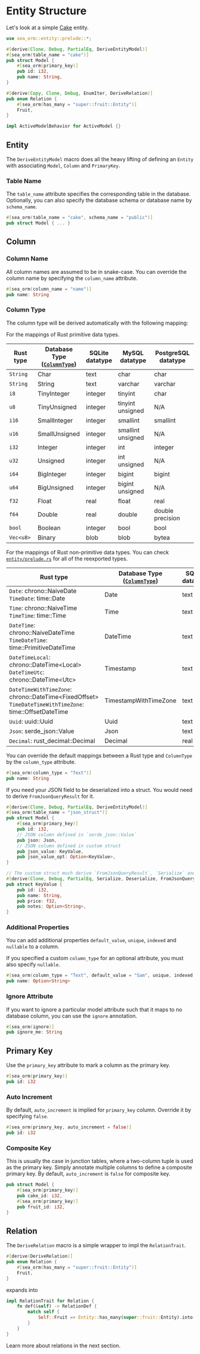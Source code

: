# Entity Structure

Let's look at a simple [Cake](https://github.com/SeaQL/sea-orm/blob/master/src/tests_cfg/cake.rs) entity.

```rust
use sea_orm::entity::prelude::*;

#[derive(Clone, Debug, PartialEq, DeriveEntityModel)]
#[sea_orm(table_name = "cake")]
pub struct Model {
    #[sea_orm(primary_key)]
    pub id: i32,
    pub name: String,
}

#[derive(Copy, Clone, Debug, EnumIter, DeriveRelation)]
pub enum Relation {
    #[sea_orm(has_many = "super::fruit::Entity")]
    Fruit,
}

impl ActiveModelBehavior for ActiveModel {}
```

## Entity

The `DeriveEntityModel` macro does all the heavy lifting of defining an `Entity` with associating `Model`, `Column` and `PrimaryKey`.

### Table Name

The `table_name` attribute specifies the corresponding table in the database.
Optionally, you can also specify the database schema or database name by `schema_name`.

```rust
#[sea_orm(table_name = "cake", schema_name = "public")]
pub struct Model { ... }
```

## Column

### Column Name

All column names are assumed to be in snake-case. You can override the column name by specifying the `column_name` attribute.

```rust
#[sea_orm(column_name = "name")]
pub name: String
```

### Column Type

The column type will be derived automatically with the following mapping:

For the mappings of Rust primitive data types.

| Rust type | Database Type <br/> ([`ColumnType`](https://docs.rs/sea-orm/0.9/sea_orm/entity/enum.ColumnType.html)) | SQLite <br/> datatype | MySQL <br/> datatype | PostgreSQL <br/> datatype |
| --------- | --------- | --------- | --------- | --------- |
| `String` | Char | text | char | char |
| `String` | String | text | varchar | varchar |
| `i8` | TinyInteger | integer | tinyint | char |
| `u8` | TinyUnsigned | integer  | tinyint unsigned | N/A |
| `i16` | SmallInteger | integer | smallint | smallint |
| `u16` | SmallUnsigned | integer | smallint unsigned | N/A |
| `i32` | Integer | integer | int | integer |
| `u32` | Unsigned | integer | int unsigned | N/A |
| `i64` | BigInteger | integer | bigint | bigint |
| `u64` | BigUnsigned | integer | bigint unsigned | N/A |
| `f32` | Float | real | float | real |
| `f64` | Double | real | double | double precision |
| `bool` | Boolean | integer | bool | bool |
| `Vec<u8>` | Binary | blob | blob | bytea |

For the mappings of Rust non-primitive data types. You can check [`entity/prelude.rs`](https://github.com/SeaQL/sea-orm/blob/master/src/entity/prelude.rs) for all of the reexported types.

| Rust type | Database Type <br/> ([`ColumnType`](https://docs.rs/sea-orm/0.9/sea_orm/entity/enum.ColumnType.html)) | SQLite <br/> datatype | MySQL <br/> datatype | PostgreSQL <br/> datatype |
| --------- | --------- | --------- | --------- | --------- |
| `Date`: chrono::NaiveDate <br/>`TimeDate`: time::Date | Date | text | date | date |
| `Time`: chrono::NaiveTime <br/>`TimeTime`: time::Time | Time | text | time | time |
| `DateTime`: chrono::NaiveDateTime <br/>`TimeDateTime`: time::PrimitiveDateTime | DateTime | text | datetime | timestamp |
| `DateTimeLocal`: chrono::DateTime&lt;Local&gt; <br/>`DateTimeUtc`: chrono::DateTime&lt;Utc&gt; | Timestamp | text | timestamp | N/A |
| `DateTimeWithTimeZone`: chrono::DateTime&lt;FixedOffset&gt; <br/>`TimeDateTimeWithTimeZone`: time::OffsetDateTime | TimestampWithTimeZone | text | timestamp | timestamp with time zone |
| `Uuid`: uuid::Uuid | Uuid | text | binary(16) | uuid |
| `Json`: serde_json::Value | Json | text | json | json |
| `Decimal`: rust_decimal::Decimal | Decimal | real | decimal | decimal |

You can override the default mappings between a Rust type and `ColumnType` by the `column_type` attribute.

```rust
#[sea_orm(column_type = "Text")]
pub name: String
```

If you need your JSON field to be deserialized into a struct. You would need to derive `FromJsonQueryResult` for it.

```rust
#[derive(Clone, Debug, PartialEq, DeriveEntityModel)]
#[sea_orm(table_name = "json_struct")]
pub struct Model {
    #[sea_orm(primary_key)]
    pub id: i32,
    // JSON column defined in `serde_json::Value`
    pub json: Json,
    // JSON column defined in custom struct
    pub json_value: KeyValue,
    pub json_value_opt: Option<KeyValue>,
}

// The custom struct much derive `FromJsonQueryResult`, `Serialize` and `Deserialize`
#[derive(Clone, Debug, PartialEq, Serialize, Deserialize, FromJsonQueryResult)]
pub struct KeyValue {
    pub id: i32,
    pub name: String,
    pub price: f32,
    pub notes: Option<String>,
}
```

### Additional Properties

You can add additional properties `default_value`, `unique`, `indexed` and `nullable` to a column.

If you specified a custom `column_type` for an optional attribute, you must also specify `nullable`.

```rust
#[sea_orm(column_type = "Text", default_value = "Sam", unique, indexed, nullable)]
pub name: Option<String>
```

### Ignore Attribute

If you want to ignore a particular model attribute such that it maps to no database column, you can use the `ignore` annotation.

```rust
#[sea_orm(ignore)]
pub ignore_me: String
```

## Primary Key

Use the `primary_key` attribute to mark a column as the primary key.

```rust
#[sea_orm(primary_key)]
pub id: i32
```

### Auto Increment

By default, `auto_increment` is implied for `primary_key` column. Override it by specifying `false`.

```rust
#[sea_orm(primary_key, auto_increment = false)]
pub id: i32
```

### Composite Key

This is usually the case in junction tables, where a two-column tuple is used as the primary key. Simply annotate multiple columns to define a composite primary key. By default, `auto_increment` is `false` for composite key.

```rust
pub struct Model {
    #[sea_orm(primary_key)]
    pub cake_id: i32,
    #[sea_orm(primary_key)]
    pub fruit_id: i32,
}
```

## Relation

The `DeriveRelation` macro is a simple wrapper to impl the `RelationTrait`.

```rust
#[derive(DeriveRelation)]
pub enum Relation {
    #[sea_orm(has_many = "super::fruit::Entity")]
    Fruit,
}
```

expands into

```rust
impl RelationTrait for Relation {
    fn def(&self) -> RelationDef {
        match self {
            Self::Fruit => Entity::has_many(super::fruit::Entity).into(),
        }
    }
}
```

Learn more about relations in the next section.